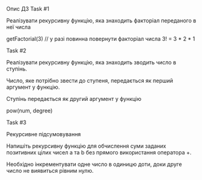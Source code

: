Опис ДЗ
Task #1

Реалізувати рекурсивну функцію, яка знаходить факторіал переданого в неї числа

getFactorial(3) // у разі повинна повернути факторіал числа 3! = 3 * 2 * 1

Task #2

Реалізувати рекурсивну функцію, яка знаходить зводить число в ступінь.

Число, яке потрібно звести до ступеня, передається як перший аргумент у функцію.

Ступінь передається як другий аргумент у функцію

pow(num, degree)

Task #3

Рекурсивне підсумовування

Напишіть рекурсивну функцію для обчислення суми заданих позитивних цілих чисел a та b без прямого 
використання оператора +.

Необхідно інкрементувати одне число в одиницю доти, доки друге число не виявиться рівним нулю.
